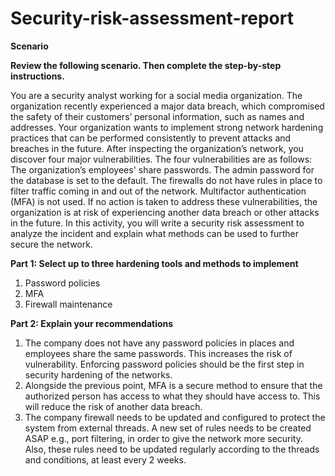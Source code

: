 # Security-risk-assessment-report

**Scenario**

**Review the following scenario. Then complete the step-by-step instructions.**

You are a security analyst working for a social media organization. The organization recently experienced a major data breach, which compromised the safety of their customers’ personal information, such as names and addresses. Your organization wants to implement strong network hardening practices that can be performed consistently to prevent attacks and breaches in the future. 
After inspecting the organization’s network, you discover four major vulnerabilities. The four vulnerabilities are as follows:
The organization’s employees' share passwords.
The admin password for the database is set to the default.
The firewalls do not have rules in place to filter traffic coming in and out of the network.
Multifactor authentication (MFA) is not used. 
If no action is taken to address these vulnerabilities, the organization is at risk of experiencing another data breach or other attacks in the future. 
In this activity, you will write a security risk assessment to analyze the incident and explain what methods can be used to further secure the network.


**Part 1: Select up to three hardening tools and methods to implement**


1. Password policies
2. MFA
3. Firewall maintenance




**Part 2: Explain your recommendations**


1. The company does not have any password policies in places and employees share the same passwords. This increases the risk of vulnerability. Enforcing password policies should be the first step in security hardening of the networks.
2. Alongside the previous point, MFA is a secure method to ensure that the authorized person has access to what they should have access to. This will reduce the risk of another data breach.
3. The company firewall needs to be updated and configured to protect the system from external threads. A new set of rules needs to be created ASAP e.g., port filtering, in order to give the network more security. Also, these rules need to be updated regularly according to the threads and conditions, at least every 2 weeks.





